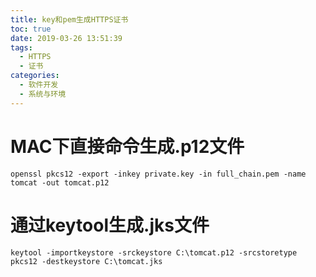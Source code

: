 ```yaml
---
title: key和pem生成HTTPS证书
toc: true
date: 2019-03-26 13:51:39
tags:
  - HTTPS
  - 证书
categories:
  - 软件开发
  - 系统与环境
---
```


# MAC下直接命令生成.p12文件

```shell
openssl pkcs12 -export -inkey private.key -in full_chain.pem -name tomcat -out tomcat.p12
```

# 通过keytool生成.jks文件

``` shell 
keytool -importkeystore -srckeystore C:\tomcat.p12 -srcstoretype pkcs12 -destkeystore C:\tomcat.jks
```

